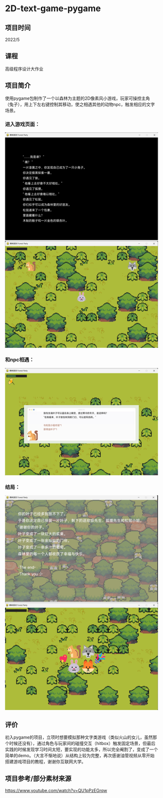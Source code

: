 # 2D-text-game-pygame

## 项目时间

2022/5 

## 课程

高级程序设计大作业

## 项目简介

使用pygame包制作了一个以森林为主题的2D像素风小游戏，玩家可操控主角（兔子），用上下左右键控制其移动，使之相遇其他的动物npc，触发相应的文字场景。

### 进入游戏页面：
![首页](https://github.com/Morrrn/2D-text-game-pygame/blob/main/demo/1.png)
![首页2](https://github.com/Morrrn/2D-text-game-pygame/blob/main/demo/2.png)

### 和npc相遇：
![npc](https://github.com/Morrrn/2D-text-game-pygame/blob/main/demo/hit-npc-1.png)

### 结局：
![end](https://github.com/Morrrn/2D-text-game-pygame/blob/main/demo/ending.png)
![end2](https://github.com/Morrrn/2D-text-game-pygame/blob/main/demo/last.png)

## 评价

初入pygame的项目，立项时想要模拟那种文字类游戏（类似火山的女儿，虽然那个时候还没有），通过角色与玩家间的碰撞交互（hitbox）触发固定场景，但最后实践的时候发现学习时间太短，要实现的功能太多，所以完全阉割了，变成了一个简单的demo。（大言不惭地说）从结构上较为完整，再次感谢油管视频从零开始搭建游戏项目的教程，谢谢你互联网大学。

## 项目参考/部分素材来源

https://www.youtube.com/watch?v=QU1pPzEGrqw
